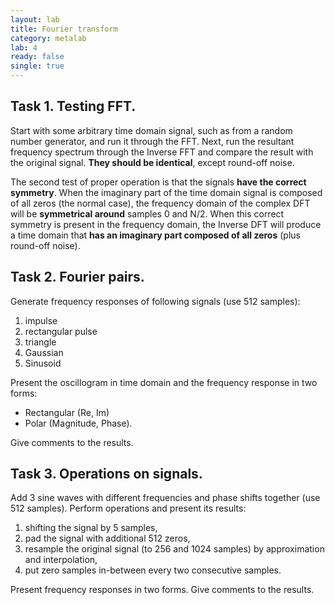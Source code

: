 ```yaml
---
layout: lab
title: Fourier transform
category: metalab
lab: 4
ready: false
single: true
---
```


## Task 1. Testing FFT.

Start with some arbitrary time domain signal, such as from a random number generator, and run it through the FFT. Next, run the resultant frequency spectrum through the Inverse FFT and compare the result with the original signal. **They should be identical**, except round-off noise.

The second test of proper operation is that the signals **have the correct symmetry**. When the imaginary part of the time domain signal is composed of all zeros (the normal case), the frequency domain of the complex DFT will be **symmetrical around** samples 0 and N/2. When this correct symmetry is present in the frequency domain, the Inverse DFT will produce a time domain that **has an imaginary part composed of all zeros** (plus round-off noise). 



## Task 2. Fourier pairs. 

Generate frequency responses of following signals (use 512 samples):

1. impulse
2. rectangular pulse
3. triangle
4. Gaussian
5. Sinusoid

Present the oscillogram in time domain and the frequency response in two forms: 

* Rectangular (Re, Im)
* Polar (Magnitude, Phase).
    
Give comments to the results.



## Task 3. Operations on signals. 

Add 3 sine waves with different frequencies and phase shifts together (use 512 samples). Perform operations and present its results:

1. shifting the signal by 5 samples,
2. pad the signal with additional 512 zeros,
3. resample the original signal (to 256 and 1024 samples) by approximation and interpolation,
4. put zero samples in-between every two consecutive samples.

Present frequency responses in two forms. Give comments to the results.
